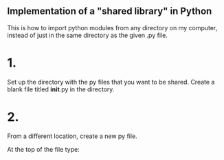 ## Implementation of a "shared library" in Python

This is how to import python modules from any directory on my computer, instead of just in the same directory as the given .py file.

# 1.

Set up the directory with the py files that you want to be shared. Create a blank file titled __init__.py in the directory.

# 2.

From a different location, create a new py file.

At the top of the file type:
